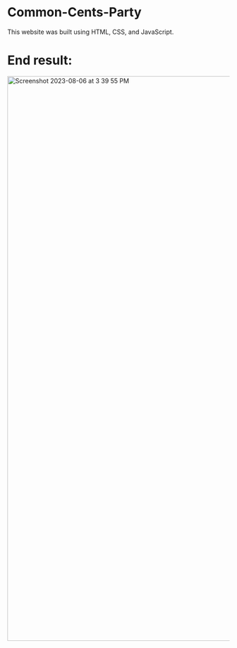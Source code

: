 # Common-Cents-Party
This website was built using HTML, CSS, and JavaScript. 

# End result:
<img width="1280" alt="Screenshot 2023-08-06 at 3 39 55 PM" src="https://github.com/merrysutijono/Common-Cents-Party/assets/68658448/8ec82986-6a38-4548-be0d-d87dc591bc6c">
